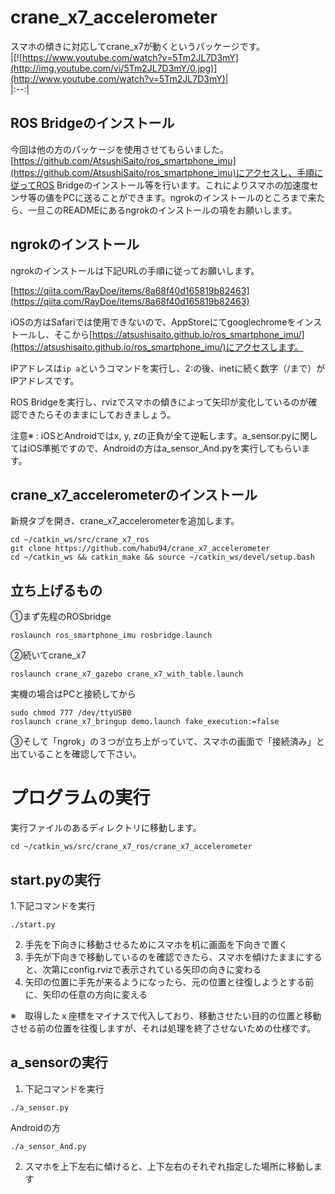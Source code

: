 # crane_x7_accelerometer  
スマホの傾きに対応してcrane_x7が動くというパッケージです。  
|[![https://www.youtube.com/watch?v=5Tm2JL7D3mY](http://img.youtube.com/vi/5Tm2JL7D3mY/0.jpg)](http://www.youtube.com/watch?v=5Tm2JL7D3mY)|  
|:--:|  
  
  
## ROS Bridgeのインストール  
今回は他の方のパッケージを使用させてもらいました。  
[https://github.com/AtsushiSaito/ros_smartphone_imu](https://github.com/AtsushiSaito/ros_smartphone_imu)にアクセスし、手順に従ってROS Bridgeのインストール等を行います。これによりスマホの加速度センサ等の値をPCに送ることができます。ngrokのインストールのところまで来たら、一旦このREADMEにあるngrokのインストールの項をお願いします。  
  
## ngrokのインストール  
ngrokのインストールは下記URLの手順に従ってお願いします。  
  
[https://qiita.com/RayDoe/items/8a68f40d165819b82463](https://qiita.com/RayDoe/items/8a68f40d165819b82463)  
  
iOSの方はSafariでは使用できないので、AppStoreにてgooglechromeをインストールし、そこから[https://atsushisaito.github.io/ros_smartphone_imu/](https://atsushisaito.github.io/ros_smartphone_imu/)にアクセスします。  
  
IPアドレスは`ip a`というコマンドを実行し、2:の後、inetに続く数字（/まで）がIPアドレスです。  
  
ROS Bridgeを実行し、rvizでスマホの傾きによって矢印が変化しているのが確認できたらそのままにしておきましょう。  
  
注意※ : iOSとAndroidではx, y, zの正負が全て逆転します。a_sensor.pyに関してはiOS準拠ですので、Androidの方はa_sensor_And.pyを実行してもらいます。  
  
## crane_x7_accelerometerのインストール  
新規タブを開き、crane_x7_accelerometerを追加します。  
```  
cd ~/catkin_ws/src/crane_x7_ros  
git clone https://github.com/habu94/crane_x7_accelerometer  
cd ~/catkin_ws && catkin_make && source ~/catkin_ws/devel/setup.bash  
```  
  
## 立ち上げるもの  
  
①まず先程のROSbridge  
```  
roslaunch ros_smartphone_imu rosbridge.launch  
```  
②続いてcrane_x7  
```  
roslaunch crane_x7_gazebo crane_x7_with_table.launch  
```  
実機の場合はPCと接続してから  
```  
sudo chmod 777 /dev/ttyUSB0  
roslaunch crane_x7_bringup demo.launch fake_execution:=false  
```  
③そして「ngrok」の３つが立ち上がっていて、スマホの画面で「接続済み」と出ていることを確認して下さい。  
  
# プログラムの実行  
実行ファイルのあるディレクトリに移動します。  
```  
cd ~/catkin_ws/src/crane_x7_ros/crane_x7_accelerometer  
```  
## start.pyの実行  
  
1.下記コマンドを実行  
```  
./start.py  
```  
2. 手先を下向きに移動させるためにスマホを机に画面を下向きで置く  
3. 手先が下向きで移動しているのを確認できたら、スマホを傾けたままにすると、次第にconfig.rvizで表示されている矢印の向きに変わる  
4. 矢印の位置に手先が来るようになったら、元の位置と往復しようとする前に、矢印の任意の方向に変える  
  
※　取得したｘ座標をマイナスで代入しており、移動させたい目的の位置と移動させる前の位置を往復しますが、それは処理を終了させないための仕様です。  
  
## a_sensorの実行  
  
1. 下記コマンドを実行  
```  
./a_sensor.py  
```  
Androidの方  
```  
./a_sensor_And.py  
```  
2. スマホを上下左右に傾けると、上下左右のそれぞれ指定した場所に移動します  


